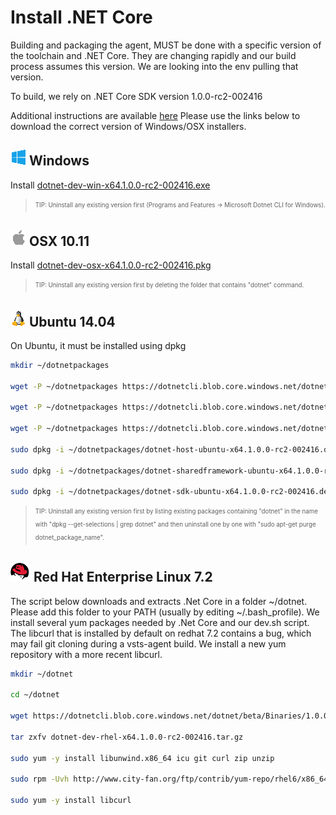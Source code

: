 # Install .NET Core

Building and packaging the agent, MUST be done with a specific version of the toolchain and .NET Core.  They are changing rapidly and our build process assumes this version.  We are looking into the env pulling that version.

To build, we rely on .NET Core SDK version 1.0.0-rc2-002416 

Additional instructions are available [here](https://dotnet.github.io/getting-started/) Please use the links below to download the correct version of Windows/OSX installers.


## ![Win](../win_med.png) Windows

Install [dotnet-dev-win-x64.1.0.0-rc2-002416.exe](https://dotnetcli.blob.core.windows.net/dotnet/beta/Installers/1.0.0-rc2-002416/dotnet-dev-win-x64.1.0.0-rc2-002416.exe)

> <sub><sup>TIP: Uninstall any existing version first (Programs and Features -> Microsoft Dotnet CLI for Windows).</sup></sub>  

## ![Apple](../apple_med.png) OSX 10.11  

Install [dotnet-dev-osx-x64.1.0.0-rc2-002416.pkg](https://dotnetcli.blob.core.windows.net/dotnet/beta/Installers/1.0.0-rc2-002416/dotnet-dev-osx-x64.1.0.0-rc2-002416.pkg)

> <sub><sup>TIP: Uninstall any existing version first by deleting the folder that contains "dotnet" command.</sup></sub>  


## ![Linux](../linux_med.png) Ubuntu 14.04

On Ubuntu, it must be installed using dpkg  

```bash
mkdir ~/dotnetpackages  

wget -P ~/dotnetpackages https://dotnetcli.blob.core.windows.net/dotnet/beta/Installers/1.0.0-rc2-002416/dotnet-host-ubuntu-x64.1.0.0-rc2-002416.deb  

wget -P ~/dotnetpackages https://dotnetcli.blob.core.windows.net/dotnet/beta/Installers/1.0.0-rc2-3002416/dotnet-sharedframework-ubuntu-x64.1.0.0-rc2-3002416.deb  

wget -P ~/dotnetpackages https://dotnetcli.blob.core.windows.net/dotnet/beta/Installers/1.0.0-rc2-002416/dotnet-sdk-ubuntu-x64.1.0.0-rc2-002416.deb

sudo dpkg -i ~/dotnetpackages/dotnet-host-ubuntu-x64.1.0.0-rc2-002416.deb

sudo dpkg -i ~/dotnetpackages/dotnet-sharedframework-ubuntu-x64.1.0.0-rc2-3002416.deb

sudo dpkg -i ~/dotnetpackages/dotnet-sdk-ubuntu-x64.1.0.0-rc2-002416.deb
```

> <sub><sup>TIP: Uninstall any existing version first by listing existing packages containing "dotnet" in the name with "dpkg --get-selections | grep dotnet" and then uninstall one by one with "sudo apt-get purge dotnet_package_name".</sup></sub>

## ![Redhat](../redhat.png) Red Hat Enterprise Linux 7.2

The script below downloads and extracts .Net Core in a folder ~/dotnet. Please add this folder to your PATH (usually by editing ~/.bash_profile).  We install several yum packages needed by .Net Core and our dev.sh script. The libcurl that is installed by default on redhat 7.2 contains a bug, which may fail git cloning during a vsts-agent build. We install a new yum repository with a more recent libcurl.  

```bash
mkdir ~/dotnet  

cd ~/dotnet  

wget https://dotnetcli.blob.core.windows.net/dotnet/beta/Binaries/1.0.0-rc2-002416/dotnet-dev-rhel-x64.1.0.0-rc2-002416.tar.gz  

tar zxfv dotnet-dev-rhel-x64.1.0.0-rc2-002416.tar.gz

sudo yum -y install libunwind.x86_64 icu git curl zip unzip

sudo rpm -Uvh http://www.city-fan.org/ftp/contrib/yum-repo/rhel6/x86_64/city-fan.org-release-1-13.rhel6.noarch.rpm

sudo yum -y install libcurl
```

